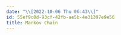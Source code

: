 ```yaml
---
date: "\\[2022-10-06 Thu 06:43\\]"
id: 55ef9c8d-93cf-42fb-ae5b-4e31397e9e56
title: Markov Chain
---
```


